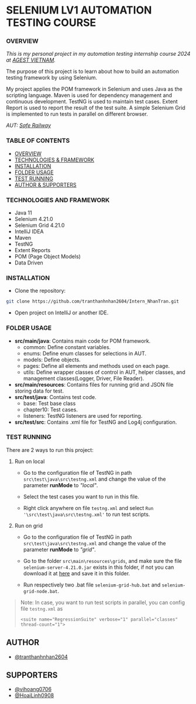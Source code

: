 # **SELENIUM LV1 AUTOMATION TESTING COURSE**

### OVERVIEW

*This is my personal project in my automation testing internship course 2024 at [AGEST VIETNAM](https://www.agest.vn/).*

The purpose of this project is to learn about how to build an automation testing framework by using Selenium.

My project applies the POM framework in Selenium and uses Java as the scripting language. Maven is used for dependency management and continuous development. TestNG is used to maintain test cases. Extent Report is used to report the result of the test suite. A simple Selenium Grid is implemented to run tests in parallel on different browser.

*AUT: [Safe Railway](http://saferailway.somee.com/)*

### TABLE OF CONTENTS
* [OVERVIEW](#OVERVIEW)  
* [TECHNOLOGIES & FRAMEWORK](#TECHNOLOGIES-AND-FRAMEWORK)
* [INSTALLATION](#INSTALLATION) 
* [FOLDER USAGE](#FOLDER-USAGE) 
* [TEST RUNNING](#TEST-RUNNING)
* [AUTHOR & SUPPORTERS](#AUTHOR) 

### TECHNOLOGIES AND FRAMEWORK
* Java 11
* Selenium 4.21.0
* Selenium Grid 4.21.0
* IntelliJ IDEA
* Maven 
* TestNG 
* Extent Reports
* POM (Page Object Models)
* Data Driven

### INSTALLATION

* Clone the repository: 

``` bash
git clone https://github.com/tranthanhnhan2604/Intern_NhanTran.git
```

* Open project on IntelliJ or another IDE.

### FOLDER USAGE

* **src/main/java**: Contains main code for POM framework.
    * common: Define constant variables.
    * enums: Define enum classes for selections in AUT.
    * models: Define objects.
    * pages: Define all elements and methods used on each page.
    * utils: Define wrapper classes of control in AUT, helper classes, and management classes(Logger, Driver, File Reader).
* **src/main/resources**: Contains files for running grid and JSON file storing data for test.
* **src/test/java**: Contains test code.
    * base: Test base class
    * chapter10: Test cases.
    * listeners: TestNG listeners are used for reporting.
* **src/test/src**: Contains .xml file for TestNG and Log4j configuration.

### TEST RUNNING
There are 2 ways to run this project:

1. Run on local

    * Go to the configuration file of TestNG in path ```src\test\java\src\testng.xml``` and change the value of the parameter **runMode** to *"local"*.

    * Select the test cases you want to run in this file.

    * Right click anywhere on file ```testng.xml``` and select ```Run '\src\test\java\src\testng.xml'``` to run test scripts.

2. Run on grid

    * Go to the configuration file of TestNG in path ```src\test\java\src\testng.xml``` and change the value of the parameter **runMode** to *"grid"*.

    * Go to the folder ```src\main\resources\grids```, and make sure the file ```selenium-server-4.21.0.jar``` exists in this folder, if not you can download it at [here](https://github.com/SeleniumHQ/selenium/releases/download/selenium-4.21.0/selenium-server-4.21.0.jar) and save it in this folder.

    * Run respectively two .bat file ```selenium-grid-hub.bat``` and ```selenium-grid-node.bat```.

> Note: In case, you want to run test scripts in parallel, you can config file ```testng.xml``` as
>
> ```<suite name="RegressionSuite" verbose="1" parallel="classes" thread-count="1">```

## AUTHOR

- [@tranthanhnhan2604](https://www.github.com/tranthanhnhan2604)

## SUPPORTERS

- [@vihoang0706](https://github.com/vihoang0706)
- [@HoaiLinh0908](https://github.com/HoaiLinh0908)
